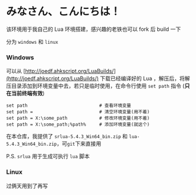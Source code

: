 # みなさん、こんにちは！


该环境用于我自己的 Lua 环境搭建，感兴趣的老铁也可以 fork 后 build 一下

分为 `windows` 和 `linux`

### Windows

可以从 [http://joedf.ahkscript.org/LuaBuilds/](http://joedf.ahkscript.org/LuaBuilds/) 下载已经编译好的 Lua ，解压后，将解压目录添加到环境变量中去，若只是临时使用，在命令行使用 `set path` 指令 (**只在当前终端有效**)

```shell
set path                           # 查看环境变量
set path =                         # 清空环境变量(用不着)
set path = X:\some_path            # 修改环境变量(用不着)
set path = X:\some_path;%path%     # 添加环境变量(就这个)
```

在本仓库，我提供了 `srlua-5.4.3_Win64_bin.zip` 和 `lua-5.4.3_Win64_bin.zip`，可`git`下来直接用

P.S. `srlua` 用于生成可执行 `lua` 脚本

### Linux

过俩天用到了再写
